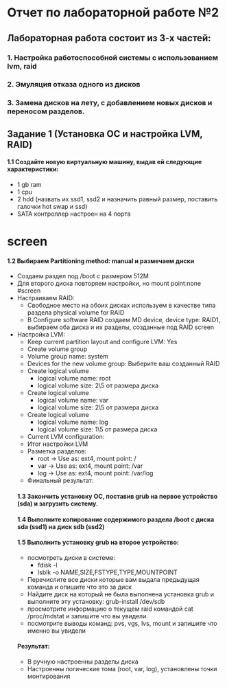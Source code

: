 # Отчет по лабораторной работе №2
## Лабораторная работа состоит из 3-х частей:
### 1. Настройка работоспособной системы с использованием lvm, raid
### 2. Эмуляция отказа одного из дисков
### 3. Замена дисков на лету, с добавлением новых дисков и переносом разделов.

## Задание 1 (Установка ОС и настройка LVM, RAID)
#### 1.1 Создайте новую виртуальную машину, выдав ей следующие характеристики:
- 1 gb ram
- 1 cpu
- 2 hdd (назвать их ssd1, ssd2 и назначить равный размер, поставить галочки hot swap и ssd)
- SATA контроллер настроен на 4 порта
# screen
#### 1.2 Выбираем Partitioning method: manual и размечаем диски
- Создаем раздел под /boot с размером 512М
- Для второго диска повторяем настройки, но mount point:none
#screen
- Настраиваем RAID:
    - Свободное место на обоих дисках используем в качестве типа раздела physical volume for RAID
    - В Configure software RAID создаем MD device, device type: RAID1, выбираем оба диска и их разделы, созданные под RAID
    screen
- Настройка LVM:
  - Keep current partition layout and configure LVM: Yes
  - Create volume group
  - Volume group name: system
  - Devices for the new volume group: Выберите ваш созданный RAID
  - Create logical volume
    - logical volume name: root
    - logical volume size: 2\5 от размера диска
  - Create logical volume
    - logical volume name: var
    - logical volume size: 2\5 от размера диска
  - Create logical volume
    - logical volume name: log
    - logical volume size: 1\5 от размера диска
  - Current LVM configuration:
  - Итог настройки LVM
  - Разметка разделов:
    - root -> Use as: ext4, mount point: /
    - var -> Use as: ext4, mount point: /var
    - log -> Use as: ext4, mount point: /var/log
  - Финальный результат:
  #### 1.3 Закончить установку ОС, поставив grub на первое устройство (sda) и загрузить систему.
  #### 1.4 Выполните копирование содержимого раздела /boot с диска sda (ssd1) на диск sdb (ssd2)
  #### 1.5 Выполнить установку grub на второе устройство:
  - посмотреть диски в системе:
    - fdisk -l
    - lsblk -o NAME,SIZE,FSTYPE,TYPE,MOUNTPOINT
  - Перечислите все диски которые вам выдала предыдущая команда и опишите что это за диск
  - Найдите диск на который не была выполнена установка grub и выполните эту установку: grub-install /dev/sdb
  - просмотрите информацию о текущем raid командой cat /proc/mdstat и запишите что вы увидели.
  - посмотрите выводы команд: pvs, vgs, lvs, mount и запишите что именно вы увидели
  #### Результат:
  - В ручную настроенны разделы диска
  - Настроенны логические тома (root, var, log), установлены точки монтирования
